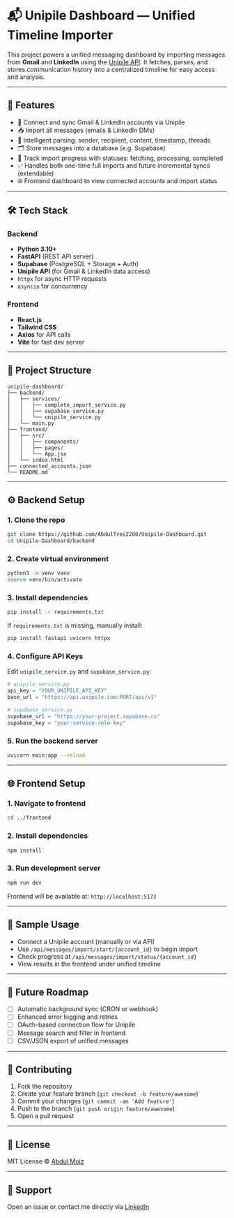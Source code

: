 # 📬 Unipile Dashboard — Unified Timeline Importer

This project powers a unified messaging dashboard by importing messages from **Gmail** and **LinkedIn** using the [Unipile API](https://www.unipile.com/). It fetches, parses, and stores communication history into a centralized timeline for easy access and analysis.

---

## 🚀 Features

- 🔗 Connect and sync Gmail & LinkedIn accounts via Unipile
- 📥 Import all messages (emails & LinkedIn DMs)
- 🧠 Intelligent parsing: sender, recipient, content, timestamp, threads
- 🗂️ Store messages into a database (e.g. Supabase)
- 🔄 Track import progress with statuses: fetching, processing, completed
- ✅ Handles both one-time full imports and future incremental syncs (extendable)
- 🌐 Frontend dashboard to view connected accounts and import status

---

## 🛠 Tech Stack

### Backend
- **Python 3.10+**
- **FastAPI** (REST API server)
- **Supabase** (PostgreSQL + Storage + Auth)
- **Unipile API** (for Gmail & LinkedIn data access)
- `httpx` for async HTTP requests
- `asyncio` for concurrency

### Frontend
- **React.js**
- **Tailwind CSS**
- **Axios** for API calls
- **Vite** for fast dev server

---

## 📂 Project Structure

```
unipile-dashboard/
├── backend/
│   ├── services/
│   │   ├── complete_import_service.py
│   │   ├── supabase_service.py
│   │   └── unipile_service.py
│   └── main.py
├── frontend/
│   ├── src/
│   │   ├── components/
│   │   ├── pages/
│   │   └── App.jsx
│   └── index.html
├── connected_accounts.json
└── README.md
```

---

## ⚙️ Backend Setup

### 1. Clone the repo

```bash
git clone https://github.com/AbdulTres2200/Unipile-Dashboard.git
cd Unipile-Dashboard/backend
```

### 2. Create virtual environment

```bash
python3 -m venv venv
source venv/bin/activate
```

### 3. Install dependencies

```bash
pip install -r requirements.txt
```

If `requirements.txt` is missing, manually install:

```bash
pip install fastapi uvicorn httpx
```

### 4. Configure API Keys

Edit `unipile_service.py` and `supabase_service.py`:

```python
# unipile_service.py
api_key = "YOUR_UNIPILE_API_KEY"
base_url = "https://api.unipile.com:PORT/api/v1"

# supabase_service.py
supabase_url = "https://your-project.supabase.co"
supabase_key = "your-service-role-key"
```

### 5. Run the backend server

```bash
uvicorn main:app --reload
```

---

## 🌐 Frontend Setup

### 1. Navigate to frontend

```bash
cd ../frontend
```

### 2. Install dependencies

```bash
npm install
```

### 3. Run development server

```bash
npm run dev
```

Frontend will be available at: `http://localhost:5173`

---

## 🧪 Sample Usage

- Connect a Unipile account (manually or via API)
- Use `/api/messages/import/start/{account_id}` to begin import
- Check progress at `/api/messages/import/status/{account_id}`
- View results in the frontend under unified timeline

---

## 🧭 Future Roadmap

- [ ] Automatic background sync (CRON or webhook)
- [ ] Enhanced error logging and retries
- [ ] OAuth-based connection flow for Unipile
- [ ] Message search and filter in frontend
- [ ] CSV/JSON export of unified messages

---

## 🤝 Contributing

1. Fork the repository
2. Create your feature branch (`git checkout -b feature/awesome`)
3. Commit your changes (`git commit -am 'Add feature'`)
4. Push to the branch (`git push origin feature/awesome`)
5. Open a pull request

---

## 📄 License

MIT License © [Abdul Moiz](https://github.com/AbdulTres2200)

---

## 🙋 Support

Open an issue or contact me directly via [LinkedIn](https://linkedin.com/in/abdulmoizdev)
